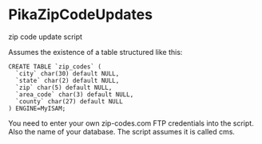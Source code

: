 # PikaZipCodeUpdates
zip code update script


Assumes the existence of a table structured like this:
```
CREATE TABLE `zip_codes` (
  `city` char(30) default NULL,
  `state` char(2) default NULL,
  `zip` char(5) default NULL,
  `area_code` char(3) default NULL,
  `county` char(27) default NULL
) ENGINE=MyISAM;
```

You need to enter your own zip-codes.com FTP credentials into the script. Also the name of your database. The script assumes it is called cms.
